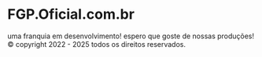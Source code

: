 # FGP.Oficial.com.br
uma franquia em desenvolvimento! espero que goste de nossas produções!  © copyright 2022 - 2025 todos os direitos reservados.
